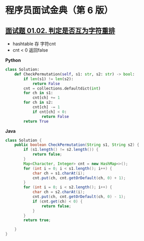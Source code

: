 # 程序员面试金典（第 6 版）

## [面试题 01.02. 判定是否互为字符重排](https://leetcode.cn/problems/check-permutation-lcci/)

+ hashtable 存 字符cnt
+ cnt < 0 返回false

**Python**

```python
class Solution:
    def CheckPermutation(self, s1: str, s2: str) -> bool:
        if len(s1) != len(s2):
            return False
        cnt = collections.defaultdict(int)
        for ch in s1:
            cnt[ch] += 1
        for ch in s2:
            cnt[ch] -= 1
            if cnt[ch] < 0:
                return False
        return True 
```

**Java**

```java
class Solution {
    public boolean CheckPermutation(String s1, String s2) {
        if (s1.length() != s2.length()) {
            return false;
        }
        Map<Character, Integer> cnt = new HashMap<>();
        for (int i = 0; i < s1.length(); i++) {
            char ch = s1.charAt(i);
            cnt.put(ch, cnt.getOrDefault(ch, 0) + 1);
        }
        for (int i = 0; i < s2.length(); i++) {
            char ch = s2.charAt(i);
            cnt.put(ch, cnt.getOrDefault(ch, 0) - 1);
            if (cnt.get(ch) < 0) {
                return false;
            }
        }
        return true;

    }
}
```


